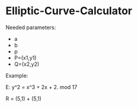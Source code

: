 # Elliptic-Curve-Calculator

Needed parameters:

* a
* b
* p
* P=(x1,y1)
* Q=(x2,y2)

Example:

E: y^2 = x^3 + 2x + 2. mod 17

R = (5,1) + (5,1)
